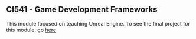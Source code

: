 ## CI541 - Game Development Frameworks
This module focused on teaching Unreal Engine. To see the final project for this module, go [here](https://github.com/KennedySovine/Game-Development-Frameworks-Project)
